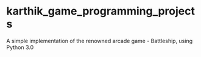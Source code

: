 # karthik_game_programming_projects

A simple implementation of the renowned arcade game - Battleship, using Python 3.0
